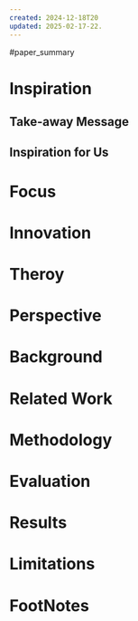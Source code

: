 ```yaml
---
created: 2024-12-18T20
updated: 2025-02-17-22.
---
```

#paper_summary 

# Inspiration
## Take-away Message
## Inspiration for Us
# Focus
# Innovation
# Theroy
# Perspective
# Background
# Related Work
# Methodology
# Evaluation
# Results
# Limitations
# FootNotes
